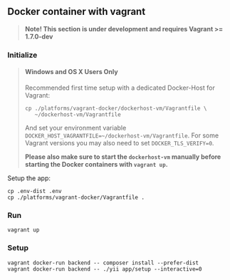 Docker container with vagrant
-----------------------------

> **Note! This section is under development and requires Vagrant >= 1.7.0-dev**

### Initialize

> #### Windows and OS X Users Only
> Recommended first time setup with a dedicated Docker-Host for Vagrant:
>
> ```
> cp ./platforms/vagrant-docker/dockerhost-vm/Vagrantfile \
>    ~/dockerhost-vm/Vagrantfile
> ```
>
> And set your environment variable `DOCKER_HOST_VAGRANTFILE=~/dockerhost-vm/Vagrantfile`.
> For some Vagrant versions you may also need to set `DOCKER_TLS_VERIFY=0`.
>
> **Please also make sure to start the `dockerhost-vm` manually **before** starting the Docker containers with `vagrant up`.**

Setup the app:

    cp .env-dist .env
    cp ./platforms/vagrant-docker/Vagrantfile .

### Run

    vagrant up

### Setup

    vagrant docker-run backend -- composer install --prefer-dist
    vagrant docker-run backend -- ./yii app/setup --interactive=0
